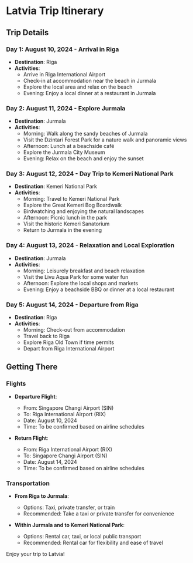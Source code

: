 # Latvia Trip Itinerary

## Trip Details

### Day 1: August 10, 2024 - Arrival in Riga
- **Destination**: Riga
- **Activities**:
  - Arrive in Riga International Airport
  - Check-in at accommodation near the beach in Jurmala
  - Explore the local area and relax on the beach
  - Evening: Enjoy a local dinner at a restaurant in Jurmala
  
### Day 2: August 11, 2024 - Explore Jurmala
- **Destination**: Jurmala
- **Activities**:
  - Morning: Walk along the sandy beaches of Jurmala
  - Visit the Dzintari Forest Park for a nature walk and panoramic views
  - Afternoon: Lunch at a beachside café
  - Explore the Jurmala City Museum
  - Evening: Relax on the beach and enjoy the sunset
  
### Day 3: August 12, 2024 - Day Trip to Kemeri National Park
- **Destination**: Kemeri National Park
- **Activities**:
  - Morning: Travel to Kemeri National Park
  - Explore the Great Kemeri Bog Boardwalk
  - Birdwatching and enjoying the natural landscapes
  - Afternoon: Picnic lunch in the park
  - Visit the historic Kemeri Sanatorium
  - Return to Jurmala in the evening
  
### Day 4: August 13, 2024 - Relaxation and Local Exploration
- **Destination**: Jurmala
- **Activities**:
  - Morning: Leisurely breakfast and beach relaxation
  - Visit the Livu Aqua Park for some water fun
  - Afternoon: Explore the local shops and markets
  - Evening: Enjoy a beachside BBQ or dinner at a local restaurant
  
### Day 5: August 14, 2024 - Departure from Riga
- **Destination**: Riga
- **Activities**:
  - Morning: Check-out from accommodation
  - Travel back to Riga
  - Explore Riga Old Town if time permits
  - Depart from Riga International Airport

## Getting There

### Flights
- **Departure Flight**: 
  - From: Singapore Changi Airport (SIN)
  - To: Riga International Airport (RIX)
  - Date: August 10, 2024
  - Time: To be confirmed based on airline schedules

- **Return Flight**: 
  - From: Riga International Airport (RIX)
  - To: Singapore Changi Airport (SIN)
  - Date: August 14, 2024
  - Time: To be confirmed based on airline schedules

### Transportation
- **From Riga to Jurmala**:
  - Options: Taxi, private transfer, or train
  - Recommended: Take a taxi or private transfer for convenience

- **Within Jurmala and to Kemeri National Park**:
  - Options: Rental car, taxi, or local public transport
  - Recommended: Rental car for flexibility and ease of travel

Enjoy your trip to Latvia!